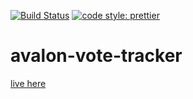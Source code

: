 [![Build Status](https://travis-ci.com/mwiens91/avalon-vote-tracker.svg?branch=master)](https://travis-ci.com/mwiens91/avalon-vote-tracker)
[![code style:
prettier](https://img.shields.io/badge/code_style-prettier-ff69b4.svg)](https://github.com/prettier/prettier)

# avalon-vote-tracker

[live here](https://mwiens91.github.io/avalon-vote-tracker/)
